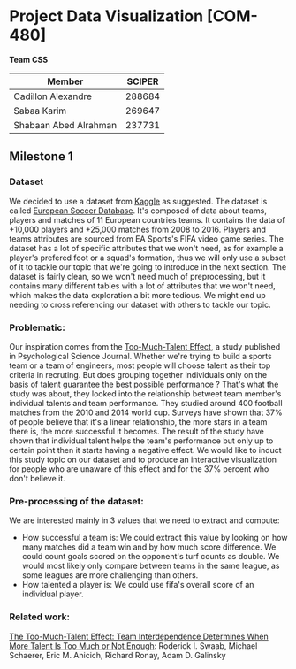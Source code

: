 # Project Data Visualization [COM-480]

**Team CSS** 

| Member | SCIPER |
|--------|--------|
| Cadillon Alexandre | 288684|
| Sabaa Karim | 269647 |
| Shabaan Abed Alrahman | 237731|


## Milestone 1

### Dataset

We decided to use a dataset from [Kaggle](https://www.kaggle.com/) as suggested. The dataset is called [European Soccer Database](https://www.kaggle.com/hugomathien/soccer). It's composed of data about teams, players and matches of 11 European countries teams. It contains the data of +10,000 players and +25,000 matches from 2008 to 2016. Players and teams attributes are sourced from EA Sports's FIFA video game series. The dataset has a lot of specific attributes that we won't need, as for example a player's prefered foot or a squad's formation, thus we will only use a subset of it to tackle our topic that we're going to introduce in the next section.
The dataset is fairly clean, so we won't need much of preprocessing, but it contains many different tables with a lot of attributes that we won't need, which makes the data exploration a bit more tedious. We might end up needing to cross referencing our dataset with others to tackle our topic. 

### Problematic:
Our inspiration comes from the [Too-Much-Talent Effect](https://journals.sagepub.com/doi/10.1177/0956797614537280), a study published in Psychological Science Journal. Whether we're trying to build a sports team or a team of engineers, most people will choose talent as their top criteria in recruting. But does grouping together individuals only on the basis of talent guarantee the best possible performance ? That's what the study was about, they looked into the relationship betweet team member's individual talents and team performance. They studied around 400 football matches from the 2010 and 2014 world cup. Surveys have shown that 37% of people believe that it's a linear relationship, the more stars in a team there is, the more successful it becomes. The result of the study have shown that individual talent helps the team's performance but only up to certain point then it starts having a negative effect. We would like to induct this study topic on our dataset and to produce an interactive visualization for people who are unaware of this effect and for the 37% percent who don't believe it.

### Pre-processing of the dataset:
We are interested mainly in 3 values that we need to extract and compute:
* How successful a team is:
    We could extract this value by looking on how many matches did a team win and by how much score difference. We could count goals scored on the opponent's turf counts as double. We would most likely only compare between teams in the same league, as some leagues are more challenging than others.
* How talented a player is:
    We could use fifa's overall score of an individual player.

### Related work:

[The Too-Much-Talent Effect: Team Interdependence Determines When More Talent Is Too Much or Not Enough](https://journals.sagepub.com/doi/10.1177/0956797614537280): Roderick I. Swaab, Michael Schaerer, Eric M. Anicich, Richard Ronay, Adam D. Galinsky
